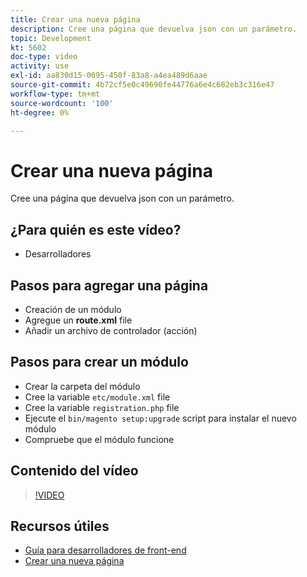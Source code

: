 ```yaml
---
title: Crear una nueva página
description: Cree una página que devuelva json con un parámetro.
topic: Development
kt: 5602
doc-type: video
activity: use
exl-id: aa830d15-0095-450f-83a8-a4ea489d6aae
source-git-commit: 4b72cf5e0c49690fe44776a6e4c682eb3c316e47
workflow-type: tm+mt
source-wordcount: '100'
ht-degree: 0%

---
```


# Crear una nueva página

Cree una página que devuelva json con un parámetro.

## ¿Para quién es este vídeo?

- Desarrolladores

## Pasos para agregar una página

- Creación de un módulo
- Agregue un **route.xml** file
- Añadir un archivo de controlador (acción)

## Pasos para crear un módulo

- Crear la carpeta del módulo
- Cree la variable `etc/module.xml` file
- Cree la variable `registration.php` file
- Ejecute el `bin/magento setup:upgrade` script para instalar el nuevo módulo
- Compruebe que el módulo funcione

## Contenido del vídeo

>[!VIDEO](https://video.tv.adobe.com/v/35816?quality=12&learn=on)

## Recursos útiles

- [Guía para desarrolladores de front-end](https://devdocs.magento.com/guides/v2.4/frontend-dev-guide/bk-frontend-dev-guide.html)
- [Crear una nueva página](https://devdocs.magento.com/videos/fundamentals/create-a-new-page/)
